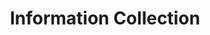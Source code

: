 ---
# This topic lives at
# https://digital.gov/topics/5g

slug: "information-collection"

# Topic Title
title: "Information Collection"

# description — keep it short and clear
summary: ""


# Weight
weight: 1

# For more information on managing topics,
# see https://github.com/GSA/digitalgov.gov/wiki
---
